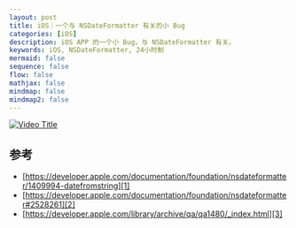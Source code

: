 ```yaml
---
layout: post
title: iOS｜一个与 NSDateFormatter 有关的小 Bug
categories: [iOS]
description: iOS APP 的一个小 Bug，与 NSDateFormatter 有关。
keywords: iOS, NSDateFormatter, 24小时制
mermaid: false
sequence: false
flow: false
mathjax: false
mindmap: false
mindmap2: false
---
```

[![Video Title](https://img.youtube.com/vi/视频ID/0.jpg)](https://www.bilibili.com/video/BV14J4114768?p=114&vd_source=a8f48f8869d026c9ba0957ed2e059ae3)

## 参考

- [https://developer.apple.com/documentation/foundation/nsdateformatter/1409994-datefromstring][1]
- [https://developer.apple.com/documentation/foundation/nsdateformatter#2528261][2]
- [https://developer.apple.com/library/archive/qa/qa1480/_index.html][3]

